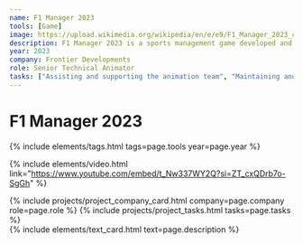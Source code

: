 ```yaml
---
name: F1 Manager 2023
tools: [Game]
image: https://upload.wikimedia.org/wikipedia/en/e/e9/F1_Manager_2023_cover_art.jpg
description: F1 Manager 2023 is a sports management game developed and published by Frontier Developments. It is the official racing management simulation game of the 2023 Formula One, Formula 2, and Formula 3 championships, and the second installment in Frontier Developments' F1 Manager series.
year: 2023
company: Frontier Developments
role: Senior Technical Animator
tasks: ["Assisting and supporting the animation team", "Maintaining and developing animation tools"]
---
```


# F1 Manager 2023
{% include elements/tags.html tags=page.tools year=page.year %}

{% include elements/video.html link="https://www.youtube.com/embed/t_Nw337WY2Q?si=ZT_cxQDrb7o-SgGh" %}

<div class="row justify-content-left align-items-left">
    <div class="col-md-6">
        {% include projects/project_company_card.html company=page.company role=page.role %}
        {% include projects/project_tasks.html tasks=page.tasks %}
    </div>
    <div class="col-md-6">
        {% include elements/text_card.html text=page.description %}
    </div>
</div>
